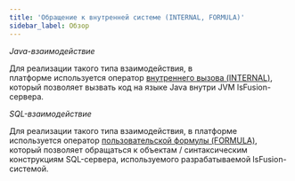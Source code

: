 ```yaml
---
title: 'Обращение к внутренней системе (INTERNAL, FORMULA)'
sidebar_label: Обзор
---
```


*Java-взаимодействие*

Для реализации такого типа взаимодействия, в платформе используется оператор [внутреннего вызова (INTERNAL)](Internal_call_INTERNAL_.md), который позволяет вызвать код на языке Java внутри JVM lsFusion-сервера.

*SQL-взаимодействие*

Для реализации такого типа взаимодействия, в платформе используется оператор [пользовательской формулы (FORMULA)](Custom_formula_FORMULA_.md), который позволяет обращаться к объектам / синтаксическим конструкциям SQL-сервера, используемого разрабатываемой lsFusion-системой.

